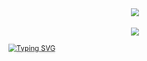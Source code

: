 
<h2 align="center"> <img src="https://capsule-render.vercel.app/api?type=waving&amp;height=256&amp;section=header&amp;text=Welcome%20to%20the%20Dart%20Side!&amp;fontSize=65&amp;animation=fadeIn&amp;fontAlignY=38&amp;desc=Thank%20you%20for%20visiting%20my%20GitHub%20profile!%20Put%20stars,%20fork%20and%20contribute!&amp;descAlignY=55&amp;descAlign=50" style="max-width: 100%;"> </h1>
<h3 align="center"> <img src="https://user-images.githubusercontent.com/89991497/157829176-21325c51-877b-4147-bd52-14cfae1b17ea.svg">
 </h3>
 

[![Typing SVG](https://readme-typing-svg.herokuapp.com?color=000000&center=true&width=1050&lines=Flutter+Developer;Computer+Science+Student;Looking+for+a+job;telegram+-+@sensornyy)](https://git.io/typing-svg)
